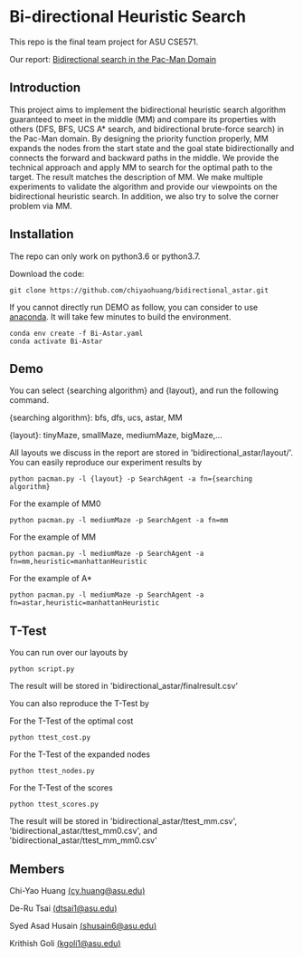 # Bi-directional Heuristic Search

This repo is the final team project for ASU CSE571.

Our report: [Bidirectional search in the Pac-Man Domain](link)

## Introduction

This project aims to implement the bidirectional heuristic search algorithm guaranteed to meet in the middle (MM) and compare its properties with others (DFS, BFS, UCS A* search, and bidirectional brute-force search) in the Pac-Man domain. By designing the priority function properly, MM expands the nodes from the start state and the goal state bidirectionally and connects the forward and backward paths in the middle. We provide the technical approach and apply MM to search for the optimal path to the target. The result matches the description of MM. We make multiple experiments to validate the algorithm and provide our viewpoints on the bidirectional heuristic search. In addition, we also try to solve the corner problem via MM. 


## Installation

The repo can only work on python3.6 or python3.7.

Download the code:

```
git clone https://github.com/chiyaohuang/bidirectional_astar.git
```

If you cannot directly run DEMO as follow, you can consider to use [anaconda](https://www.anaconda.com/). It will take few minutes to build the environment.

```
conda env create -f Bi-Astar.yaml
conda activate Bi-Astar
```


## Demo

You can select {searching algorithm} and {layout}, and run the following command.

{searching algorithm}: bfs, dfs, ucs, astar, MM

{layout}: tinyMaze, smallMaze, mediumMaze, bigMaze,...

All layouts we discuss in the report are stored in 'bidirectional_astar/layout/'. You can easily reproduce our experiment results by

```
python pacman.py -l {layout} -p SearchAgent -a fn={searching algorithm}
```

For the example of MM0

```
python pacman.py -l mediumMaze -p SearchAgent -a fn=mm
```

For the example of MM

```
python pacman.py -l mediumMaze -p SearchAgent -a fn=mm,heuristic=manhattanHeuristic
```

For the example of A*

```
python pacman.py -l mediumMaze -p SearchAgent -a fn=astar,heuristic=manhattanHeuristic
```

## T-Test

You can run over our layouts by

```
python script.py
```

The result will be stored in 'bidirectional_astar/finalresult.csv'

You can also reproduce the T-Test by

For the T-Test of the optimal cost

```
python ttest_cost.py
```

For the T-Test of the expanded nodes

```
python ttest_nodes.py
```

For the T-Test of the scores

```
python ttest_scores.py
```

The result will be stored in 'bidirectional_astar/ttest_mm.csv', 'bidirectional_astar/ttest_mm0.csv', and 'bidirectional_astar/ttest_mm_mm0.csv' 


## Members

Chi-Yao Huang [(cy.huang@asu.edu)](cy.huang@asu.edu)

De-Ru Tsai [(dtsai1@asu.edu)](dtsai1@asu.edu)

Syed Asad Husain [(shusain6@asu.edu)](shusain6@asu.edu)

Krithish Goli [(kgoli1@asu.edu)](kgoli1@asu.edu)
